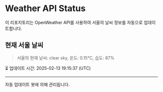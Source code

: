 
# Weather API Status

이 리포지토리는 OpenWeather API를 사용하여 서울의 날씨 정보를 자동으로 업데이트합니다.

## 현재 서울 날씨
> 서울의 현재 날씨: clear sky, 온도: 0.15°C, 습도: 87%

⏳ 업데이트 시간: 2025-02-13 19:15:37 (UTC)

---
자동 업데이트 봇에 의해 관리됩니다.
